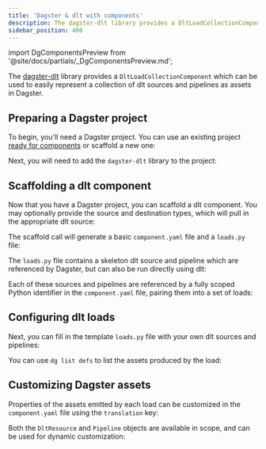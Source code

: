 ```yaml
---
title: 'Dagster & dlt with components'
description: The dagster-dlt library provides a DltLoadCollectionComponent, which can be used to represent a collection of dlt sources and pipelines as assets in Dagster.
sidebar_position: 400
---
```


import DgComponentsPreview from '@site/docs/partials/\_DgComponentsPreview.md';

<DgComponentsPreview />

The [dagster-dlt](/integrations/libraries/dlt) library provides a `DltLoadCollectionComponent` which can be used to easily represent a collection of dlt sources and pipelines as assets in Dagster.

## Preparing a Dagster project

To begin, you'll need a Dagster project. You can use an existing project [ready for components](/guides/labs/dg/incrementally-adopting-dg/migrating-project) or scaffold a new one:

<CliInvocationExample path="docs_snippets/docs_snippets/guides/components/integrations/dlt-component/1-scaffold-project.txt" />

Next, you will need to add the `dagster-dlt` library to the project:

<CliInvocationExample path="docs_snippets/docs_snippets/guides/components/integrations/dlt-component/2-add-dlt.txt" />


## Scaffolding a dlt component

Now that you have a Dagster project, you can scaffold a dlt component. You may optionally provide the source and destination types, which will pull in the appropriate dlt source:

<CliInvocationExample path="docs_snippets/docs_snippets/guides/components/integrations/dlt-component/3-scaffold-dlt-component.txt" />

The scaffold call will generate a basic `component.yaml` file and a `loads.py` file:

<CliInvocationExample path="docs_snippets/docs_snippets/guides/components/integrations/dlt-component/4-tree.txt" />

The `loads.py` file contains a skeleton dlt source and pipeline which are referenced by Dagster, but can also be run directly using dlt:

<CodeExample path="docs_snippets/docs_snippets/guides/components/integrations/dlt-component/5-loads.py" title="my_project/defs/github_snowflake_ingest/loads.py" language="python" />

Each of these sources and pipelines are referenced by a fully scoped Python identifier in the `component.yaml` file, pairing them into a set of loads:

<CodeExample path="docs_snippets/docs_snippets/guides/components/integrations/dlt-component/6-component.yaml" title="my_project/defs/github_snowflake_ingest/component.yaml" language="yaml" />

## Configuring dlt loads

Next, you can fill in the template `loads.py` file with your own dlt sources and pipelines:
<CodeExample path="docs_snippets/docs_snippets/guides/components/integrations/dlt-component/7-customized-loads.py" title="my_project/defs/github_snowflake_ingest/loads.py" language="python" />

<CodeExample path="docs_snippets/docs_snippets/guides/components/integrations/dlt-component/8-customized-component.yaml" title="my_project/defs/github_snowflake_ingest/component.yaml" language="yaml" />

You can use `dg list defs` to list the assets produced by the load:

<WideContent maxSize={1100}>
<CliInvocationExample path="docs_snippets/docs_snippets/guides/components/integrations/dlt-component/9-list-defs.txt" />
</WideContent>

## Customizing Dagster assets

Properties of the assets emitted by each load can be customized in the `component.yaml` file using the `translation` key:

<CodeExample path="docs_snippets/docs_snippets/guides/components/integrations/dlt-component/10-customized-component.yaml" title="my_project/defs/github_snowflake_ingest/component.yaml" language="yaml" />

<WideContent maxSize={1100}>
<CliInvocationExample path="docs_snippets/docs_snippets/guides/components/integrations/dlt-component/11-list-defs.txt" />
</WideContent>

Both the `DltResource` and `Pipeline` objects are available in scope, and can be used for dynamic customization:

<CodeExample path="docs_snippets/docs_snippets/guides/components/integrations/dlt-component/12-customized-component.yaml" title="my_project/defs/github_snowflake_ingest/component.yaml" language="yaml" />
